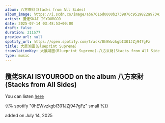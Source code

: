 ```yaml
---
album: 八方來財(Stacks from All Sides)
album_image: https://i.scdn.co/image/ab67616d0000b2739870c9519822a973411b6594
artist: 攬佬SKAI ISYOURGOD
date: 2025-07-14 03:48:53+00:00
draft: false
duration: 211677
preview_url: null
spotify_url: https://open.spotify.com/track/0hEWvzkgbI301JZj947gFz
title: 大展鴻圖(Blueprint Supreme)
translationKey: 大展鴻圖(Blueprint Supreme)-八方來財(Stacks from All Sides)-攬佬SKAI ISYOURGOD
type: music
---
```



## 攬佬SKAI ISYOURGOD on the album 八方來財(Stacks from All Sides)

You can listen [here](https://open.spotify.com/track/0hEWvzkgbI301JZj947gFz)

{{% spotify "0hEWvzkgbI301JZj947gFz" small %}}

added on July 14, 2025